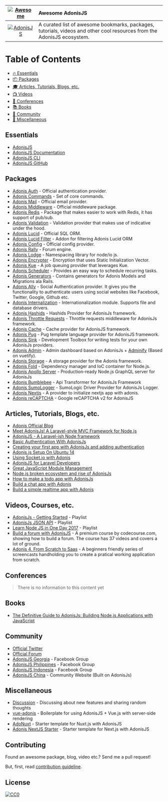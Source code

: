 | [![Awesome](https://cdn.rawgit.com/sindresorhus/awesome/d7305f38d29fed78fa85652e3a63e154dd8e8829/media/badge.svg)](https://github.com/sindresorhus/awesome) | Awesome AdonisJS                                                                                                       |
| :-----------------: | :----------------------------- |
| [![AdonisJS](https://adonisjs.com/images/badge.svg)](http://adonisjs.com)                                                                                   | A curated list of awesome bookmarks, packages, tutorials, videos and other cool resources from the AdonisJS ecosystem. |

# Table of Contents

- [:fire: Essentials](#essentials)
- [:package: Packages](#packages)
- [:mortar_board: Articles, Tutorials, Blogs, etc.](#articles-tutorials-blogs-etc)
- [:tv: Videos](#videos)
- [:office: Conferences](#conferences)
- [:books: Books](#books)
- [:loudspeaker: Community](#community)
- [:nut_and_bolt: Miscellaneous](#miscellaneous)

## Essentials

- [AdonisJS](http://adonisjs.com)
- [AdonisJS Documentation](http://adonisjs.com/docs/)
- [AdonisJS CLI](https://github.com/adonisjs/adonis-cli)
- [AdonisJS GitHub](https://github.com/adonisjs)

## Packages

- [Adonis Auth](https://github.com/adonisjs/adonis-auth) - Official authentication provider.
- [Adonis Commands](https://github.com/adonisjs/adonis-commands) - Set of core commands.
- [Adonis Mail](https://github.com/adonisjs/adonis-mail) - Official email provider.
- [Adonis Middleware](https://github.com/adonisjs/adonis-middleware) - Official middleware package.
- [Adonis Redis](https://github.com/adonisjs/adonis-redis) - Package that makes easier to work with Redis, it has support of pub/sub.
- [Adonis Validation](https://github.com/adonisjs/adonis-validation-provider) - Validation provider that makes use of indicative under the hood.
- [Adonis Lucid](https://github.com/adonisjs/adonis-lucid) - Official SQL ORM.
- [Adonis Lucid Filter](https://github.com/lookinlab/adonis-lucid-filter) - Addon for filtering Adonis Lucid ORM
- [Adonis Config](https://github.com/adonisjs/adonis-config-provider) - Official config provider.
- [Adonis Rally](https://github.com/adonisjs/adonis-rally) - Forum engine.
- [Adonis Lodge](https://www.npmjs.com/package/adonis-lodge) - Namespacing library for node/io js.
- [Adonis Encrypter](https://github.com/pixeleur/adonis-encrypter) - Encryption that uses Static Initialization Vector.
- [Adonis Kue](https://www.npmjs.com/package/adonis-kue) - A job queuing provider that leverages Kue.
- [Adonis Scheduler](https://www.npmjs.com/package/adonis-scheduler) - Provides an easy way to schedule recurring tasks.
- [Adonis Generators](https://github.com/rtablada/adonis-generators) - Contains generators for Adonis Models and Migrations ala Rails.
- [Adonis Ally](https://github.com/adonisjs/adonis-ally) - Social Authentication provider. It gives you the functionality to authenticate users using social websites like Facebook, Twitter, Google, Github etc.
- [Adonis Internalization](https://github.com/adonisjs/adonis-antl) - Internationalization module. Supports file and database drivers.
- [Adonis Hashids](https://www.npmjs.com/package/adonis-hashids) - Hashids Provider for AdonisJs framework.
- [Adonis Throttle Requests](https://www.npmjs.com/package/adonis-throttle-requests) - Throttle requests middleware for AdonisJs framework.
- [Adonis Cache](https://github.com/helnokaly/adonis-cache) - Cache provider for AdonisJS framework.
- [Adonis Pug](https://github.com/webdevian/adonis-pug) - Pug template language provider for AdonisJS framework.
- [Adonis Sink](https://github.com/adonisjs/adonis-sink) - Development Toolbox for writing tests for your own AdonisJs providers.
- [Adonis Admin](https://github.com/adonis-china/adonis-admin) - Admin dashboard based on AdonisJs + [Adminify](https://github.com/wxs77577/adminify) (Based on vuetify).
- [Adonis Storage](https://github.com/nrempel/adonis-storage) - A storage provider for the Adonis framework.
- [Adonis Fold](https://github.com/poppinss/adonis-fold) - Dependency manager and IoC container for Node.js.
- [Adonis Apollo Server](https://github.com/ammezie/adonis-apollo-server) - Production-ready Node.js GraphQL server for AdonisJs
- [Adonis Bumblebee](https://github.com/rhwilr/adonis-bumblebee) - Api Transformer for AdonisJs Framework
- [Adonis SumoLogger](https://github.com/carlsonorozco/adonis-sumo-logger) - SumoLogic Driver Provider for AdonisJs Logger.
- [Adonis Nextjs](https://github.com/omarkhatibco/adonis-nextjs) - A provider to initialize nextjs app with adonis.
- [Adonis reCAPTCHA](https://github.com/lookinlab/adonis-recaptcha2) - Google reCAPTCHA v2 for AdonisJS

## Articles, Tutorials, Blogs, etc.

- [Adonis Official Blog](https://adonisjs.svbtle.com)
- [Meet AdonisJs! A Laravel-style MVC Framework for Node.js](https://scotch.io/tutorials/meet-adonisjs-a-laravel-style-mvc-framework-for-node-js)
- [AdonisJS - A Laravel-ish Node framework](http://heera.it/adonis-laravel-ish-node-framework#.V9vW2KNh1TJ)
- [Basic Authentication With AdonisJs](https://adonisjs.svbtle.com/basic-authentication-with-adonisjs)
- [Creating your first app with AdonisJs and adding authentication](https://auth0.com/blog/creating-your-first-app-with-adonisj-and-adding-authentication/)
- [Adonis.js Setup On Ubuntu 14](https://www.vultr.com/docs/adonis-js-setup-on-ubuntu-14)
- [Using Socket.io with Adonis](http://amanvirk.me/using-socket-io-with-adonis/)
- [AdonisJS for Laravel Developers](http://codefortheweb.com/blog/adonisjs-for-laravel-developers)
- [Great JavaScript Module Management](https://medium.com/@assertchris/effortless-javascript-modules-f6c1059d11d4#.vcx23lblo)
- [Node.js broken ecosystem and rise of AdonisJs](https://medium.com/@Charles6Andy/node-js-broken-ecosystem-and-rise-of-adonisjs-46e3d63e5fcc#.fkxzcpx0t)
- [How to make a todo app with AdonisJs](https://madsobel.com/how-to-make-a-todo-app-with-adonisjs)
- [Build a chat app with Adonis](https://pusher.com/tutorials/chat-adonisjs)
- [Build a simple realtime app with Adonis](https://pusher.com/tutorials/adonis-realtime)

## Videos, Courses, etc.

- [AdonisJs - Getting Started](https://www.youtube.com/watch?v=3dRbd2G9QZI&list=PLWmIA5YpCsizOMoM3tH5NSp1sHmdzVLvW) - Playlist
- [AdonisJs JSON API](https://www.youtube.com/watch?v=HSZDcSO3EcA&list=PL4j61BsbjVkKe__y9_EPGcHf-WviE8NIp) - Playlist
- [Learn Node JS in One Day 2017](https://www.youtube.com/watch?v=-tiwWt-938A&list=PL_ZUs2eBjBit6TGK5h0yomhHlCJnq0rh-) - Playlist
- [Build a forum with AdonisJS](https://www.codecourse.com/lessons/build-a-forum-with-adonis-js) - A premium course by codecourse.com, showing how to build a forum. The course has 37 videos and covers a lot of ground.
- [Adonis 4, From Scratch to Saas](https://www.bahdcasts.com/course/adonis-4-from-scratch-to-saas) - A beginners friendly series of screencasts handholding you to create a pratical working application from scratch.

## Conferences

> There is no information to this content yet

## Books

- [The Definitive Guide to AdonisJs: Building Node.js Applications with JavaScript](https://www.amazon.com/Definitive-Guide-AdonisJs-Applications-JavaScript/dp/1484233891)

## Community

- [Official Twitter](https://twitter.com/adonisframework)
- [Official Forum](https://forum.adonisjs.com)
- [AdonisJS Georgia](https://www.facebook.com/groups/adonisjs.georgia/) - Facebook Group
- [AdonisJS Philippines](https://www.facebook.com/groups/adonisjs.philippines/) - Facebook Group
- [AdonisJS Indonesia](https://www.facebook.com/groups/1255340381204098/) - Facebook Group
- [AdonisJS China](https://adonis-china.org/) - Community Website (Built on AdonisJs)

## Miscellaneous

- [Discussion](https://github.com/adonisjs/discussion) - Discussing about new features and sharing random thoughts
- [vue-adonis](https://github.com/Atinux/vue-adonis) - Boilerplate for using AdonisJS + Vue.js with server-side rendering
- [AdoNuxt](https://github.com/nuxt/adonuxt) - Starter template for Nuxt.js with AdonisJS
- [Adonis NextJS Starter](https://github.com/omarkhatibco/adonis-nextjs-starter) - Starter template for Next.js with AdonisJS

## Contributing

Found an awesome package, blog, video etc.? Send me a pull request!

But, first, read [contribution guideline](https://github.com/zgabievi/awesome-adonisjs/blob/master/CONTRIBUTING.md).

## License

[![CC0](http://mirrors.creativecommons.org/presskit/buttons/88x31/svg/cc-zero.svg)](https://creativecommons.org/publicdomain/zero/1.0/)
